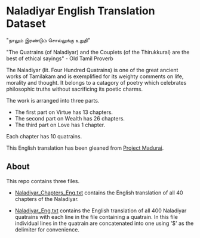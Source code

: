 # Naladiyar English Translation Dataset

"நாலும் இரண்டும் சொல்லுக்கு உறுதி"

"The Quatrains (of Naladiyar) and the Couplets (of the Thirukkural) are the best of ethical sayings" - Old Tamil Proverb

The Naladiyar (lit. Four Hundred Quatrains) is one of the great ancient works of Tamilakam and is exemplified for its weighty comments on life, morality and thought. It belongs to a catagory of poetry which celebrates philosophic truths without sacrificing its poetic charms.

The work is arranged into three parts.
- The first part on Virtue has 13 chapters.
- The second part on Wealth has 26 chapters.
- The third part on Love has 1 chapter.

Each chapter has 10 quatrains.

This English translation has been gleaned from [Project Madurai](https://www.projectmadurai.org/pm_etexts/pdf/pm0711.pdf).

## About
This repo contains three files.

* [Naladiyar_Chapters_Eng.txt](https://github.com/jjasim/Thirukkural-English-Translation-Dataset/blob/main/Thirukural_Chapters_Eng.txt) contains the English translation of all 40 chapters of the Naladiyar.

* [Naladiyar_Eng.txt](https://github.com/jjasim/Thirukkural-English-Translation-Dataset/blob/main/Thirukural_Eng.txt) contains the English translation of all 400 Naladiyar quatrains with each line in the file containing a quatrain. In this file individual lines in the quatrain are concatenated into one using '$' as the delimiter for convenience.
